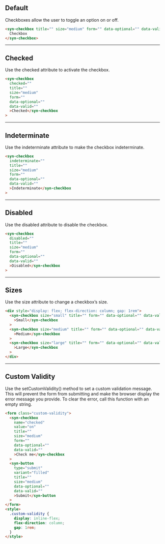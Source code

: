 ## Default

Checkboxes allow the user to toggle an option on or off.

```html
<syn-checkbox title="" size="medium" form="" data-optional="" data-valid="">
  Checkbox
</syn-checkbox>
```

---

## Checked

Use the checked attribute to activate the checkbox.

```html
<syn-checkbox
  checked=""
  title=""
  size="medium"
  form=""
  data-optional=""
  data-valid=""
  >Checked</syn-checkbox
>
```

---

## Indeterminate

Use the indeterminate attribute to make the checkbox indeterminate.

```html
<syn-checkbox
  indeterminate=""
  title=""
  size="medium"
  form=""
  data-optional=""
  data-valid=""
  >Indeterminate</syn-checkbox
>
```

---

## Disabled

Use the disabled attribute to disable the checkbox.

```html
<syn-checkbox
  disabled=""
  title=""
  size="medium"
  form=""
  data-optional=""
  data-valid=""
  >Disabled</syn-checkbox
>
```

---

## Sizes

Use the size attribute to change a checkbox’s size.

```html
<div style="display: flex; flex-direction: column; gap: 1rem">
  <syn-checkbox size="small" title="" form="" data-optional="" data-valid=""
    >Small</syn-checkbox
  >
  <syn-checkbox size="medium" title="" form="" data-optional="" data-valid=""
    >Medium</syn-checkbox
  >
  <syn-checkbox size="large" title="" form="" data-optional="" data-valid=""
    >Large</syn-checkbox
  >
</div>
```

---

## Custom Validity

Use the setCustomValidity() method to set a custom validation message. This will prevent the form from submitting and make the browser display the error message you provide. To clear the error, call this function with an empty string.

```html
<form class="custom-validity">
  <syn-checkbox
    name="checked"
    value="on"
    title=""
    size="medium"
    form=""
    data-optional=""
    data-valid=""
    >Check me</syn-checkbox
  >
  <syn-button
    type="submit"
    variant="filled"
    title=""
    size="medium"
    data-optional=""
    data-valid=""
    >Submit</syn-button
  >
</form>
<style>
  .custom-validity {
    display: inline-flex;
    flex-direction: column;
    gap: 1rem;
  }
</style>
```
